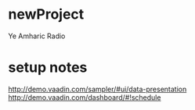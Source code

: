 # newProject
Ye Amharic Radio

# setup notes
http://demo.vaadin.com/sampler/#ui/data-presentation
http://demo.vaadin.com/dashboard/#!schedule


